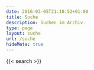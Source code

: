 ```yaml
---
date: 2016-03-05T21:10:52+01:00
title: Suche
description: Suchen im Archiv.
type: page
layout: suche
url: /suche
hideMeta: true
---
```


{{< search >}}